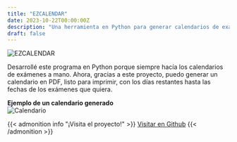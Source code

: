 ```yaml
---
title: "EZCALENDAR"
date: 2023-10-22T00:00:00Z
description: "Una herramienta en Python para generar calendarios de exámenes en PDF automáticamente."
draft: false
---
```

![EZCALENDAR](/PersonalWEB2.0/images/EZCALENDAR.png)

Desarrollé este programa en Python porque siempre hacía los calendarios de exámenes a mano. Ahora, gracias a este proyecto, puedo generar un calendario en PDF, listo para imprimir, con los días restantes hasta las fechas de los exámenes que quiera.

**Ejemplo de un calendario generado**  
![Calendario](/PersonalWEB2.0/images/calendar.png)

{{< admonition info "¡Visita el proyecto!" >}}
[Visitar en Github](https://github.com/RodrigoPerez943/EZCALENDAR)
{{< /admonition >}}



